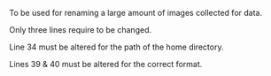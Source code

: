 To be used for renaming a large amount of images collected for data.

Only three lines require to be changed.

Line 34 must be altered for the path of the home directory.

Lines 39 & 40 must be altered for the correct format.
